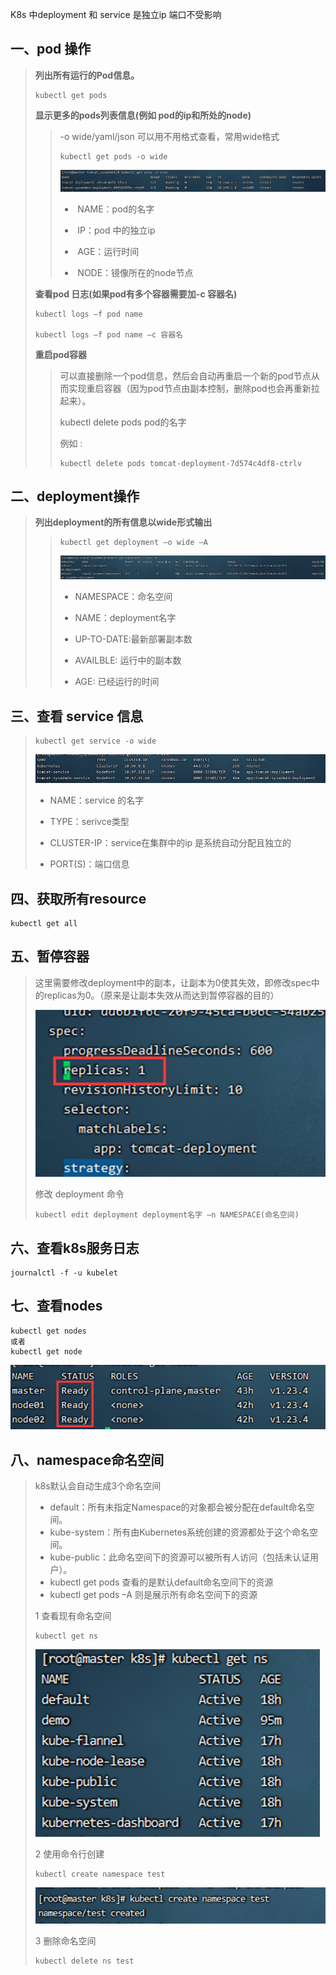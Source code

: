 K8s 中deployment 和 service 是独立ip 端口不受影响

## 一、pod 操作

> **列出所有运行的Pod信息。**
>
> ```
> kubectl get pods
> ```
>
> **显示更多的pods列表信息(例如 pod的ip和所处的node)**
>
> >  -o wide/yaml/json 可以用不用格式查看，常用wide格式
> >
> > ```
> > kubectl get pods -o wide
> > ```
> >
> > ![image-20220906211234475](images/image-20220906211234475.png)
> >
> > - ​    NAME：pod的名字
> >
> > - ​    IP：pod 中的独立ip
> >
> > - ​    AGE：运行时间
> >
> > - ​    NODE：镜像所在的node节点
>
> **查看pod 日志(如果pod有多个容器需要加-c 容器名)**
>
> ```
> kubectl logs –f pod name
> 
> kubectl logs –f pod name –c 容器名
> ```
>
> **重启pod容器**
>
> > 可以直接删除一个pod信息，然后会自动再重启一个新的pod节点从而实现重启容器（因为pod节点由副本控制，删除pod也会再重新拉起来）。
> >
> > kubectl delete pods pod的名字
> >
> > 例如 : 
> >
> > ```
> > kubectl delete pods tomcat-deployment-7d574c4df8-ctrlv
> > ```

## 二、deployment操作

> **列出deployment的所有信息以wide形式输出**
>
> > ```
> > kubectl get deployment –o wide –A
> > ```
> >
> > ![image-20220906211420029](images/image-20220906211420029.png)
> >
> > - NAMESPACE：命名空间
> >
> > - NAME：deployment名字
> >
> > - UP-TO-DATE:最新部署副本数
> >
> > - AVAILBLE: 运行中的副本数
> >
> > - AGE: 已经运行的时间

## 三、查看 service 信息

> ```
> kubectl get service -o wide
> ```
>
> ![image-20220906211743026](images/image-20220906211743026.png)
>
> - NAME：service 的名字
>
> - TYPE：serivce类型
>
> -  CLUSTER-IP：service在集群中的ip 是系统自动分配且独立的
>
> -  PORT(S)：端口信息

## 四、获取所有resource

```
kubectl get all
```

## 五、暂停容器

> 这里需要修改deployment中的副本，让副本为0使其失效，即修改spec中的replicas为0。（原来是让副本失效从而达到暂停容器的目的）
>
> ![image-20220906211910966](images/image-20220906211910966.png)
>
> 修改 deployment 命令
>
> ```
> kubectl edit deployment deployment名字 –n NAMESPACE(命名空间)
> ```

## 六、查看k8s服务日志

```
journalctl -f -u kubelet
```

## 七、查看nodes

```
kubectl get nodes
或者
kubectl get node
```

![image-20220906212107065](images/image-20220906212107065.png)

## 八、namespace命名空间

> k8s默认会自动生成3个命名空间 
>
> - default：所有未指定Namespace的对象都会被分配在default命名空间。 
> - kube-system：所有由Kubernetes系统创建的资源都处于这个命名空间。
> - kube-public：此命名空间下的资源可以被所有人访问（包括未认证用户）。
> - kubectl get pods 查看的是默认default命名空间下的资源
> -  kubectl get pods –A 则是展示所有命名空间下的资源
>
> 1 查看现有命名空间
>
> ```
> kubectl get ns
> ```
>
> ![image-20220906212138936](images/image-20220906212138936.png)
>
> 2 使用命令行创建
>
> ```
> kubectl create namespace test
> ```
>
> ![image-20220906212150791](images/image-20220906212150791.png)
>
> 3 删除命名空间 
>
> ```
> kubectl delete ns test
> ```
